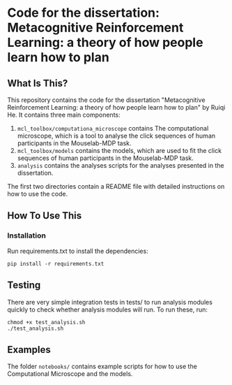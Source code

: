 Code for the dissertation: Metacognitive Reinforcement Learning: a theory of how people learn how to plan
==============================

What Is This?
-------------

This repository contains the code for the dissertation "Metacognitive Reinforcement Learning: a theory of how people learn how to plan" by Ruiqi He. 
It contains three main components:
1. `mcl_toolbox/computationa_microscope` contains The computational microscope, which is a tool to analyse the click sequences of human participants in the Mouselab-MDP task.
2. `mcl_toolbox/models` contains the models, which are used to fit the click sequences of human participants in the Mouselab-MDP task.
3. `analysis` contains the analyses scripts for the analyses presented in the dissertation. 

The first two directories contain a README file with detailed instructions on how to use the code.

How To Use This
---------------

### Installation
Run requirements.txt to install the dependencies:

```
pip install -r requirements.txt
```


Testing
-------
There are very simple integration tests in tests/ to run analysis modules quickly to check whether analysis modules will run.
To run these, run:
```
chmod +x test_analysis.sh
./test_analysis.sh
```

Examples
-------
The folder `notebooks/` contains example scripts for how to use the Computational Microscope and the models.

